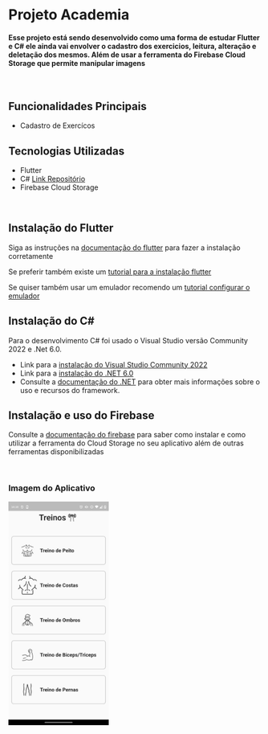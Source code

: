 # Projeto Academia

#### Esse projeto está sendo desenvolvido como uma forma de estudar Flutter e C# ele ainda vai envolver o cadastro dos exercicios, leitura, alteração e deletação dos mesmos. Além de usar a ferramenta do Firebase Cloud Storage que permite manipular imagens

<br>

## Funcionalidades Principais
 - Cadastro de Exercícos

## Tecnologias Utilizadas
 - Flutter
 - C# [Link Repositório](https://github.com/guipavezzi/GymProjectAPI)
 - Firebase Cloud Storage

<br>

## Instalação do Flutter

Siga as instruções na [documentação do flutter](https://docs.flutter.dev/get-started/install) para fazer a instalação corretamente

Se preferir também existe um [tutorial para a instalação flutter](https://www.youtube.com/watch?v=dpppZ9ySJSY)

Se quiser também usar um emulador recomendo um [tutorial configurar o emulador](https://www.youtube.com/watch?v=gNYNvHUSW1s)


## Instalação do C#
Para o desenvolvimento C# foi usado o Visual Studio versão Community 2022 e .Net 6.0. 
- Link para a [instalação do Visual Studio Community 2022](https://visualstudio.microsoft.com/vs/community/)
- Link para a [instalação do .NET 6.0](https://dotnet.microsoft.com/download/dotnet/6.0)
- Consulte a [documentação do .NET](https://docs.microsoft.com/dotnet/) para obter mais informações sobre o uso e recursos do framework.



## Instalação e uso do Firebase

Consulte a [documentação do firebase](https://firebase.google.com/docs/storage?hl=pt-br) para saber como instalar e como utilizar a ferramenta do Cloud Storage no seu aplicativo além de outras ferramentas disponibilizadas 

<br>

### Imagem do Aplicativo
<div>
<img src='./imagesApp/app_image.jpeg' width=200 >
</div>
